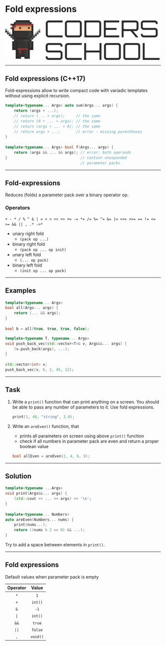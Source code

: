 <!-- .slide: data-background="#111111" -->

# Fold expressions

<a href="https://coders.school">
    <img width="500" src="../img/coders_school_logo.png" alt="Coders School" class="plain">
</a>

___

## Fold expressions (C++17)

Fold-expressions allow to write compact code with variadic templates without using explicit recursion.

```cpp
template<typename... Args> auto sum(Args... args) {
    return (args + ...);
    // return (... + args);     // the same
    // return (0 + ... + args); // the same
    // return (args + ... + 0); // the same
    // return args + ...;       // error - missing parentheses
}

template<typename... Args> bool f(Args... args) {
    return (args && ... && args); // error: both operands
}                                 // contain unexpanded
                                  // parameter packs
```
<!-- .element: class="fragment fade-in" -->

___

## Fold-expressions

Reduces (folds) a parameter pack over a binary operator op.

### Operators
<!-- .element: class="fragment fade-in" -->

`+ - * / % ^ & | = < > << >> += -= *= /= %= ^= &= |= <<= >>= == != <= >= && || , .* ->*`
<!-- .element: class="fragment fade-in" -->

* <!-- .element: class="fragment fade-in" --> unary right fold
  * `(pack op ...)`
* <!-- .element: class="fragment fade-in" --> binary right fold
  * `(pack op ... op init)`
* <!-- .element: class="fragment fade-in" --> unary left fold
  * `(... op pack)`
* <!-- .element: class="fragment fade-in" --> binary left fold
  * `(init op ... op pack)`

___

## Examples

```cpp
template<typename... Args>
bool all(Args... args) {
    return (... && args);
}

bool b = all(true, true, true, false);
```
<!-- .element: class="fragment fade-in" -->

```cpp
template<typename T, typename... Args>
void push_back_vec(std::vector<T>& v, Args&&... args) {
    (v.push_back(args), ...);
}

std::vector<int> v;
push_back_vec(v, 6, 2, 45, 12);
```
<!-- .element: class="fragment fade-in" -->

___

## Task

1. Write a `print()` function that can print anything on a screen. You should be able to pass any number of parameters to it. Use fold expressions.

    ```cpp
    print(1, 40, "string", 2.0);
    ```

2. Write an `areEven()` function, that

   * prints all parameters on screen using above `print()` function
   * check if all numbers in parameter pack are even and return a proper boolean value

    ```cpp
    bool allEven = areEven(2, 4, 6, 9);
    ```

___

## Solution

```cpp
template<typename ...Args>
void print(Args&&... args) {
    (std::cout << ... << args) << '\n';
}

template<typename... Numbers>
auto areEven(Numbers... nums) {
    print(nums...);
    return ((nums % 2 == 0) && ...);
}
```

Try to add a space between elements in `print()`.

___

## Fold expressions

Default values when parameter pack is empty

| Operator |  Value   |
| :------: | :------: |
|   `*`    |   `1`    |
|   `+`    | `int()`  |
|   `&`    |   `-1`   |
|   `\|`    | `int()`  |
|   `&&`   |  `true`  |
|   `\|\|`   | `false`  |
|   `,`    | `void()` |
